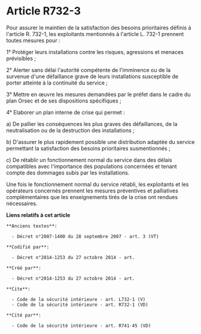 # Article R732-3

Pour assurer le maintien de la satisfaction des besoins prioritaires définis à l'article R. 732-1, les exploitants mentionnés
à l'article L. 732-1 prennent toutes mesures pour : 

1° Protéger leurs installations contre les risques, agressions et menaces prévisibles ; 

2° Alerter sans délai l'autorité compétente de l'imminence ou de la survenue d'une défaillance grave de leurs installations
susceptible de porter atteinte à la continuité du service ; 

3° Mettre en œuvre les mesures demandées par le préfet dans le cadre du plan Orsec et de ses dispositions spécifiques ; 

4° Elaborer un plan interne de crise qui permet : 

a) De pallier les conséquences les plus graves des défaillances, de la neutralisation ou de la destruction des
installations ; 

b) D'assurer le plus rapidement possible une distribution adaptée du service permettant la satisfaction des besoins
prioritaires susmentionnés ; 

c) De rétablir un fonctionnement normal du service dans des délais compatibles avec l'importance des populations concernées
et tenant compte des dommages subis par les installations. 

Une fois le fonctionnement normal du service rétabli, les exploitants et les opérateurs concernés prennent les mesures
préventives et palliatives complémentaires que les enseignements tirés de la crise ont rendues nécessaires.

**Liens relatifs à cet article**

	**Anciens textes**:

	  - Décret n°2007-1400 du 28 septembre 2007 - art. 3 (VT)

	**Codifié par**:

	  - Décret n°2014-1253 du 27 octobre 2014 - art.

	**Créé par**:

	  - Décret n°2014-1253 du 27 octobre 2014 - art.

	**Cite**:

	  - Code de la sécurité intérieure - art. L732-1 (V)
	  - Code de la sécurité intérieure - art. R732-1 (VD)

	**Cité par**:

	  - Code de la sécurité intérieure - art. R741-45 (VD)

